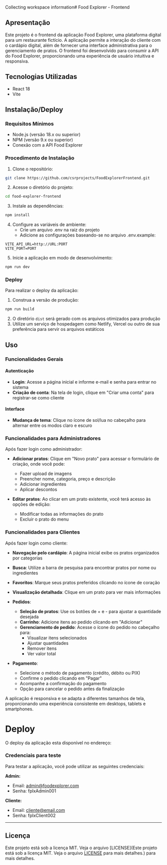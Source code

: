 Collecting workspace information# Food Explorer - Frontend

## Apresentação

Este projeto é o frontend da aplicação Food Explorer, uma plataforma digital para um restaurante fictício. A aplicação permite a interação do cliente com o cardápio digital, além de fornecer uma interface administrativa para o gerenciamento de pratos. O frontend foi desenvolvido para consumir a API do Food Explorer, proporcionando uma experiência de usuário intuitiva e responsiva.

## Tecnologias Utilizadas

- React 18
- Vite

## Instalação/Deploy

### Requisitos Mínimos

- Node.js (versão 18.x ou superior)
- NPM (versão 9.x ou superior)
- Conexão com a API Food Explorer

### Procedimento de Instalação

1. Clone o repositório:

```sh
git clone https://github.com/csrprojects/FoodExplorerFrontend.git
```

2. Acesse o diretório do projeto:

```sh
cd food-explorer-frontend
```

3. Instale as dependências:

```sh
npm install
```

4. Configure as variáveis de ambiente:
    - Crie um arquivo .env na raiz do projeto
    - Adicione as configurações baseando-se no arquivo .env.example:

```
VITE_API_URL=http://URL:PORT
VITE_PORT=PORT
```

5. Inicie a aplicação em modo de desenvolvimento:

```sh
npm run dev
```

### Deploy

Para realizar o deploy da aplicação:

1. Construa a versão de produção:

```sh
npm run build
```

2. O diretório `dist` será gerado com os arquivos otimizados para produção
3. Utilize um serviço de hospedagem como Netlify, Vercel ou outro de sua preferência para servir os arquivos estáticos

## Uso

### Funcionalidades Gerais

#### Autenticação

- **Login**: Acesse a página inicial e informe e-mail e senha para entrar no sistema
- **Criação de conta**: Na tela de login, clique em "Criar uma conta" para registrar-se como cliente

#### Interface

- **Mudança de tema**: Clique no ícone de sol/lua no cabeçalho para alternar entre os modos claro e escuro

### Funcionalidades para Administradores

Após fazer login como administrador:

- **Adicionar pratos**: Clique em "Novo prato" para acessar o formulário de criação, onde você pode:

    - Fazer upload de imagens
    - Preencher nome, categoria, preço e descrição
    - Adicionar ingredientes
    - Aplicar descontos

- **Editar pratos**: Ao clicar em um prato existente, você terá acesso às opções de edição:
    - Modificar todas as informações do prato
    - Excluir o prato do menu

### Funcionalidades para Clientes

Após fazer login como cliente:

- **Navegação pelo cardápio**: A página inicial exibe os pratos organizados por categorias
- **Busca**: Utilize a barra de pesquisa para encontrar pratos por nome ou ingredientes
- **Favoritos**: Marque seus pratos preferidos clicando no ícone de coração
- **Visualização detalhada**: Clique em um prato para ver mais informações

- **Pedidos**:

    - **Seleção de pratos**: Use os botões de + e - para ajustar a quantidade desejada
    - **Carrinho**: Adicione itens ao pedido clicando em "Adicionar"
    - **Gerenciamento de pedido**: Acesse o ícone do pedido no cabeçalho para:
        - Visualizar itens selecionados
        - Ajustar quantidades
        - Remover itens
        - Ver valor total

- **Pagamento**:
    - Selecione o método de pagamento (crédito, débito ou PIX)
    - Confirme o pedido clicando em "Pagar"
    - Acompanhe a confirmação do pagamento
    - Opção para cancelar o pedido antes da finalização

A aplicação é responsiva e se adapta a diferentes tamanhos de tela, proporcionando uma experiência consistente em desktops, tablets e smartphones.

# Deploy

O deploy da aplicação esta disponível no endereço:

### Credenciais para teste

Para testar a aplicação, você pode utilizar as seguintes credenciais:

**Admin:**

- Email: admin@foodexplorer.com
- Senha: fplxAdmin001

**Cliente:**

- Email: cliente@email.com
- Senha: fplxClient002

---

## Licença

Este projeto está sob a licença MIT. Veja o arquivo [LICENSE](Este projeto está sob a licença MIT. Veja o arquivo [LICENSE](https://github.com/csrprojects/FoodExplorerBackend/blob/main/LICENSE.md) para mais detalhes.) para mais detalhes.
